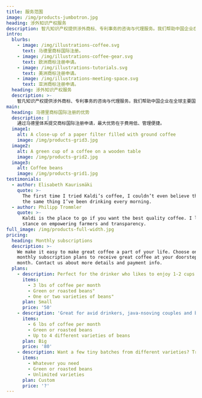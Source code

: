 ```yaml
---
title: 服务范围
image: /img/products-jumbotron.jpg
heading: 涉外知识产权服务
description: 智凡知识产权提供涉外商标、专利事务的咨询与代理服务。我们帮助中国企业在全球主要国家和地区进行商标与专利的监视及预警、注册申请、争议解决及维权等一站式服务。
intro:
  blurbs:
    - image: /img/illustrations-coffee.svg
      text: 马德里商标国际注册。
    - image: /img/illustrations-coffee-gear.svg
      text: 欧洲商标注册申请。
    - image: /img/illustrations-tutorials.svg
      text: 美洲商标注册申请。
    - image: /img/illustrations-meeting-space.svg
      text: 亚洲商标注册申请。
  heading: 涉外知识产权服务
  description: >-
    智凡知识产权提供涉外商标、专利事务的咨询与代理服务。我们帮助中国企业在全球主要国家和地区进行商标与专利的监视及预警、注册申请、争议解决及维权等一站式服务。
main:
  heading: 马德里商标国际注册的优势
  description: |
    通过马德里体系提交商标国际注册申请，最大优势在于费用低、管理便捷。
  image1:
    alt: A close-up of a paper filter filled with ground coffee
    image: /img/products-grid3.jpg
  image2:
    alt: A green cup of a coffee on a wooden table
    image: /img/products-grid2.jpg
  image3:
    alt: Coffee beans
    image: /img/products-grid1.jpg
testimonials:
  - author: Elisabeth Kaurismäki
    quote: >-
      The first time I tried Kaldi’s coffee, I couldn’t even believe that was
      the same thing I’ve been drinking every morning.
  - author: Philipp Trommler
    quote: >-
      Kaldi is the place to go if you want the best quality coffee. I love their
      stance on empowering farmers and transparency.
full_image: /img/products-full-width.jpg
pricing:
  heading: Monthly subscriptions
  description: >-
    We make it easy to make great coffee a part of your life. Choose one of our
    monthly subscription plans to receive great coffee at your doorstep each
    month. Contact us about more details and payment info.
  plans:
    - description: Perfect for the drinker who likes to enjoy 1-2 cups per day.
      items:
        - 3 lbs of coffee per month
        - Green or roasted beans"
        - One or two varieties of beans"
      plan: Small
      price: '50'
    - description: 'Great for avid drinkers, java-nsoving couples and bigger crowds'
      items:
        - 6 lbs of coffee per month
        - Green or roasted beans
        - Up to 4 different varieties of beans
      plan: Big
      price: '80'
    - description: Want a few tiny batches from different varieties? Try our custom plan
      items:
        - Whatever you need
        - Green or roasted beans
        - Unlimited varieties
      plan: Custom
      price: '?'
---
```


